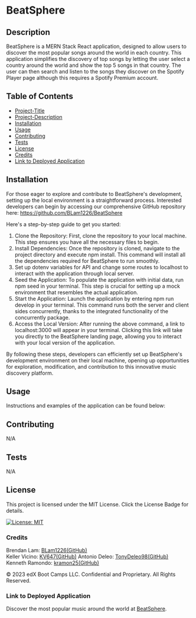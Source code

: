 # BeatSphere

## Description 
BeatSphere is a MERN Stack React application, designed to allow users to discover the most popular songs around the world in each country. This application simplifies the discovery of top songs by letting the user select a country around the world and show the top 5 songs in that country. The user can then search and listen to the songs they discover on the Spotify Player page although this requires a Spotify Premium account.

## Table of Contents
* [Project-Title](#project-title)
* [Project-Description](#project-description)
* [Installation](#installation)
* [Usage](#usage)
* [Contributing](#contributing)
* [Tests](#tests)
* [License](#license)
* [Credits](#credits)
* [Link to Deployed Application](#link-to-deployed-application)

## Installation

For those eager to explore and contribute to BeatSphere's development, setting up the local environment is a straightforward process. Interested developers can begin by accessing our comprehensive GitHub repository here: https://github.com/BLam1226/BeatSphere

Here's a step-by-step guide to get you started:

1. Clone the Repository: First, clone the repository to your local machine. This step ensures you have all the necessary files to begin.
2. Install Dependencies: Once the repository is cloned, navigate to the project directory and execute npm install. This command will install all the dependencies required for BeatSphere to run smoothly.
3. Set up dotenv variables for API and change some routes to localhost to interact with the application through local server.
4. Seed the Application: To populate the application with initial data, run npm seed in your terminal. This step is crucial for setting up a mock environment that resembles the actual application.
5. Start the Application: Launch the application by entering npm run develop in your terminal. This command runs both the server and client sides concurrently, thanks to the integrated functionality of the concurrently package.
6. Access the Local Version: After running the above command, a link to localhost:3000 will appear in your terminal. Clicking this link will take you directly to the BeatSphere landing page, allowing you to interact with your local version of the application.

By following these steps, developers can efficiently set up BeatSphere's development environment on their local machine, opening up opportunities for exploration, modification, and contribution to this innovative music discovery platform.

## Usage

Instructions and examples of the application can be found below:


## Contributing
N/A

## Tests
N/A

## License
This project is licensed under the MIT License. Click the License Badge for details.

[![License: MIT](https://img.shields.io/badge/License-MIT-blue.svg)](https://opensource.org/licenses/MIT)

### Credits

Brendan Lam: [BLam1226(GitHub)](https://github.com/BLam1226)  
Keller Vicino: [KV647(GitHub)](https://github.com/KV647)
Antonio Deleo: [TonyDeleo98(GitHub)](https://github.com/TonyDeleo98)  
Kenneth Ramondo: [kramon25(GitHub)](https://github.com/kramon25)  

© 2023 edX Boot Camps LLC. Confidential and Proprietary. All Rights Reserved.

### Link to Deployed Application

Discover the most popular music around the world at [BeatSphere](https://beat-sphere-be92cb90b28f.herokuapp.com/).